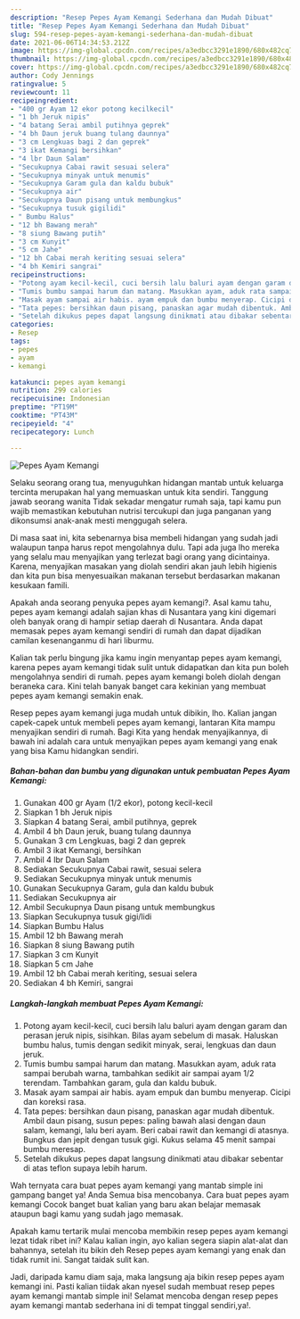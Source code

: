 ```yaml
---
description: "Resep Pepes Ayam Kemangi Sederhana dan Mudah Dibuat"
title: "Resep Pepes Ayam Kemangi Sederhana dan Mudah Dibuat"
slug: 594-resep-pepes-ayam-kemangi-sederhana-dan-mudah-dibuat
date: 2021-06-06T14:34:53.212Z
image: https://img-global.cpcdn.com/recipes/a3edbcc3291e1890/680x482cq70/pepes-ayam-kemangi-foto-resep-utama.jpg
thumbnail: https://img-global.cpcdn.com/recipes/a3edbcc3291e1890/680x482cq70/pepes-ayam-kemangi-foto-resep-utama.jpg
cover: https://img-global.cpcdn.com/recipes/a3edbcc3291e1890/680x482cq70/pepes-ayam-kemangi-foto-resep-utama.jpg
author: Cody Jennings
ratingvalue: 5
reviewcount: 11
recipeingredient:
- "400 gr Ayam 12 ekor potong kecilkecil"
- "1 bh Jeruk nipis"
- "4 batang Serai ambil putihnya geprek"
- "4 bh Daun jeruk buang tulang daunnya"
- "3 cm Lengkuas bagi 2 dan geprek"
- "3 ikat Kemangi bersihkan"
- "4 lbr Daun Salam"
- "Secukupnya Cabai rawit sesuai selera"
- "Secukupnya minyak untuk menumis"
- "Secukupnya Garam gula dan kaldu bubuk"
- "Secukupnya air"
- "Secukupnya Daun pisang untuk membungkus"
- "Secukupnya tusuk gigilidi"
- " Bumbu Halus"
- "12 bh Bawang merah"
- "8 siung Bawang putih"
- "3 cm Kunyit"
- "5 cm Jahe"
- "12 bh Cabai merah keriting sesuai selera"
- "4 bh Kemiri sangrai"
recipeinstructions:
- "Potong ayam kecil-kecil, cuci bersih lalu baluri ayam dengan garam dan perasan jeruk nipis, sisihkan. Bilas ayam sebelum di masak. Haluskan bumbu halus, tumis dengan sedikit minyak, serai, lengkuas dan daun jeruk."
- "Tumis bumbu sampai harum dan matang. Masukkan ayam, aduk rata sampai berubah warna, tambahkan sedikit air sampai ayam 1/2 terendam. Tambahkan garam, gula dan kaldu bubuk."
- "Masak ayam sampai air habis. ayam empuk dan bumbu menyerap. Cicipi dan koreksi rasa."
- "Tata pepes: bersihkan daun pisang, panaskan agar mudah dibentuk. Ambil daun pisang, susun pepes: paling bawah alasi dengan daun salam, kemangi, lalu beri ayam. Beri cabai rawit dan kemangi di atasnya. Bungkus dan jepit dengan tusuk gigi. Kukus selama 45 menit sampai bumbu meresap."
- "Setelah dikukus pepes dapat langsung dinikmati atau dibakar sebentar di atas teflon supaya lebih harum."
categories:
- Resep
tags:
- pepes
- ayam
- kemangi

katakunci: pepes ayam kemangi 
nutrition: 299 calories
recipecuisine: Indonesian
preptime: "PT19M"
cooktime: "PT43M"
recipeyield: "4"
recipecategory: Lunch

---
```



![Pepes Ayam Kemangi](https://img-global.cpcdn.com/recipes/a3edbcc3291e1890/680x482cq70/pepes-ayam-kemangi-foto-resep-utama.jpg)

Selaku seorang orang tua, menyuguhkan hidangan mantab untuk keluarga tercinta merupakan hal yang memuaskan untuk kita sendiri. Tanggung jawab seorang  wanita Tidak sekadar mengatur rumah saja, tapi kamu pun wajib memastikan kebutuhan nutrisi tercukupi dan juga panganan yang dikonsumsi anak-anak mesti menggugah selera.

Di masa  saat ini, kita sebenarnya bisa membeli hidangan yang sudah jadi walaupun tanpa harus repot mengolahnya dulu. Tapi ada juga lho mereka yang selalu mau menyajikan yang terlezat bagi orang yang dicintainya. Karena, menyajikan masakan yang diolah sendiri akan jauh lebih higienis dan kita pun bisa menyesuaikan makanan tersebut berdasarkan makanan kesukaan famili. 



Apakah anda seorang penyuka pepes ayam kemangi?. Asal kamu tahu, pepes ayam kemangi adalah sajian khas di Nusantara yang kini digemari oleh banyak orang di hampir setiap daerah di Nusantara. Anda dapat memasak pepes ayam kemangi sendiri di rumah dan dapat dijadikan camilan kesenanganmu di hari liburmu.

Kalian tak perlu bingung jika kamu ingin menyantap pepes ayam kemangi, karena pepes ayam kemangi tidak sulit untuk didapatkan dan kita pun boleh mengolahnya sendiri di rumah. pepes ayam kemangi boleh diolah dengan beraneka cara. Kini telah banyak banget cara kekinian yang membuat pepes ayam kemangi semakin enak.

Resep pepes ayam kemangi juga mudah untuk dibikin, lho. Kalian jangan capek-capek untuk membeli pepes ayam kemangi, lantaran Kita mampu menyajikan sendiri di rumah. Bagi Kita yang hendak menyajikannya, di bawah ini adalah cara untuk menyajikan pepes ayam kemangi yang enak yang bisa Kamu hidangkan sendiri.

<!--inarticleads1-->

##### Bahan-bahan dan bumbu yang digunakan untuk pembuatan Pepes Ayam Kemangi:

1. Gunakan 400 gr Ayam (1/2 ekor), potong kecil-kecil
1. Siapkan 1 bh Jeruk nipis
1. Siapkan 4 batang Serai, ambil putihnya, geprek
1. Ambil 4 bh Daun jeruk, buang tulang daunnya
1. Gunakan 3 cm Lengkuas, bagi 2 dan geprek
1. Ambil 3 ikat Kemangi, bersihkan
1. Ambil 4 lbr Daun Salam
1. Sediakan Secukupnya Cabai rawit, sesuai selera
1. Sediakan Secukupnya minyak untuk menumis
1. Gunakan Secukupnya Garam, gula dan kaldu bubuk
1. Sediakan Secukupnya air
1. Ambil Secukupnya Daun pisang untuk membungkus
1. Siapkan Secukupnya tusuk gigi/lidi
1. Siapkan  Bumbu Halus
1. Ambil 12 bh Bawang merah
1. Siapkan 8 siung Bawang putih
1. Siapkan 3 cm Kunyit
1. Siapkan 5 cm Jahe
1. Ambil 12 bh Cabai merah keriting, sesuai selera
1. Sediakan 4 bh Kemiri, sangrai




<!--inarticleads2-->

##### Langkah-langkah membuat Pepes Ayam Kemangi:

1. Potong ayam kecil-kecil, cuci bersih lalu baluri ayam dengan garam dan perasan jeruk nipis, sisihkan. Bilas ayam sebelum di masak. Haluskan bumbu halus, tumis dengan sedikit minyak, serai, lengkuas dan daun jeruk.
1. Tumis bumbu sampai harum dan matang. Masukkan ayam, aduk rata sampai berubah warna, tambahkan sedikit air sampai ayam 1/2 terendam. Tambahkan garam, gula dan kaldu bubuk.
1. Masak ayam sampai air habis. ayam empuk dan bumbu menyerap. Cicipi dan koreksi rasa.
1. Tata pepes: bersihkan daun pisang, panaskan agar mudah dibentuk. Ambil daun pisang, susun pepes: paling bawah alasi dengan daun salam, kemangi, lalu beri ayam. Beri cabai rawit dan kemangi di atasnya. Bungkus dan jepit dengan tusuk gigi. Kukus selama 45 menit sampai bumbu meresap.
1. Setelah dikukus pepes dapat langsung dinikmati atau dibakar sebentar di atas teflon supaya lebih harum.




Wah ternyata cara buat pepes ayam kemangi yang mantab simple ini gampang banget ya! Anda Semua bisa mencobanya. Cara buat pepes ayam kemangi Cocok banget buat kalian yang baru akan belajar memasak ataupun bagi kamu yang sudah jago memasak.

Apakah kamu tertarik mulai mencoba membikin resep pepes ayam kemangi lezat tidak ribet ini? Kalau kalian ingin, ayo kalian segera siapin alat-alat dan bahannya, setelah itu bikin deh Resep pepes ayam kemangi yang enak dan tidak rumit ini. Sangat taidak sulit kan. 

Jadi, daripada kamu diam saja, maka langsung aja bikin resep pepes ayam kemangi ini. Pasti kalian tiidak akan nyesel sudah membuat resep pepes ayam kemangi mantab simple ini! Selamat mencoba dengan resep pepes ayam kemangi mantab sederhana ini di tempat tinggal sendiri,ya!.

